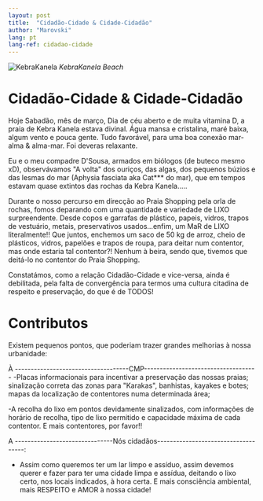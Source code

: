 ```yaml
---
layout: post
title:  "Cidadão-Cidade & Cidade-Cidadão"
author: "Marovski"
lang: pt
lang-ref: cidadao-cidade
---
```


![KebraKanela](https://z-p3-scontent.frai2-1.fna.fbcdn.net/v/t1.0-9/62572590_2331750293767164_2252673946904166400_n.jpg?_nc_cat=109&_nc_eui2=AeFWiAfiqwP-QeGfZJcZfytM9q5dAaSKcJIc1IBCXAwZFM2EZsHdmfeDPCXIEls04VUer0-sQYHNsfC9-g8ltue8pVglE58qkMXKGsR11gyhYg&_nc_ht=z-p3-scontent.frai2-1.fna&oh=8737f96a4767018402891b1ecd81d6f4&oe=5D8470D9)
_KebraKanela Beach_

# Cidadão-Cidade & Cidade-Cidadão

Hoje Sabadão, mês de março, 
Dia de céu aberto e de muita vitamina D, a praia de Kebra Kanela estava divinal. Água mansa e cristalina, maré baixa, algum vento e pouca gente. Tudo favorável, para uma boa conexão mar-alma & alma-mar. Foi deveras relaxante.

Eu e o meu compadre D'Sousa, armados em biólogos (de buteco mesmo xD), observávamos "A volta" dos ouriços, das algas, dos pequenos búzios e das lesmas do mar (Aphysia fasciata aka Cat*** do mar), que em tempos estavam quase extintos das rochas da Kebra Kanela.....

Durante o nosso percurso em direcção ao Praia Shopping pela orla de rochas, fomos deparando com uma quantidade e variedade de LIXO surpreendente. Desde copos e garrafas de plástico, papeis, vidros, trapos de vestuário, metais, preservativos usados...enfim, um MaR de LIXO literalmente!! Que juntos, enchemos um saco de 50 kg de arroz, cheio de plásticos, vidros, papelões e trapos de roupa, para deitar num contentor, mas onde estaria tal contentor?! Nenhum à beira, sendo que, tivemos que deitá-lo no contentor do Praia Shopping.

Constatámos, como a relação Cidadão-Cidade e vice-versa, ainda é debilitada, pela falta de convergência para termos uma cultura citadina de respeito e preservação, do que é de TODOS!

# Contributos

Existem pequenos pontos, que poderiam trazer grandes melhorias à nossa urbanidade:

À 
------------------------------------CMP------------------------------------
-Placas informacionais para incentivar a preservação das nossas praias; sinalização correta das zonas para "Karakas", banhistas, kayakes e botes; mapas da localização de contentores numa determinada área;

-A recolha do lixo em pontos devidamente sinalizados, com informações de horário de recolha, tipo de lixo permitido e capacidade máxima de cada contentor. E mais contentores, por favor!!

A
-------------------------------Nós cidadãos------------------------------------:
- Assim como queremos ter um lar limpo e assíduo, assim devemos querer e fazer para ter uma cidade limpa e assídua, deitando o lixo certo, nos locais indicados, à hora certa. E mais consciência ambiental, mais RESPEITO e AMOR à nossa cidade! 
